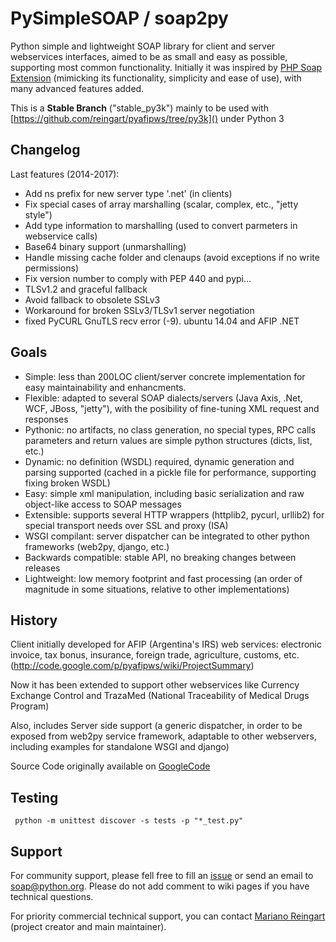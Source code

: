 PySimpleSOAP / soap2py
======================

Python simple and lightweight SOAP library for client and server webservices interfaces, aimed to be as small and easy as possible, supporting most common functionality.
Initially it was inspired by [PHP Soap Extension](http://php.net/manual/en/book.soap.php) (mimicking its functionality, simplicity and ease of use), with many advanced features added.

This is a **Stable Branch** ("stable_py3k")
mainly to be used with [https://github.com/reingart/pyafipws/tree/py3k]() under
Python 3

Changelog
---------

Last features (2014-2017):

 * Add ns prefix for new server type '.net' (in clients)
 * Fix special cases of array marshalling (scalar, complex, etc., "jetty style")
 * Add type information to marshalling (used to convert parmeters in webservice calls)
 * Base64 binary support (unmarshalling)
 * Handle missing cache folder and clenaups (avoid exceptions if no write permissions)
 * Fix version number to comply with PEP 440 and pypi...
 * TLSv1.2 and graceful fallback
 * Avoid fallback to obsolete SSLv3
 * Workaround for broken SSLv3/TLSv1 server negotiation
 * fixed PyCURL GnuTLS recv error (-9). ubuntu 14.04 and AFIP .NET

Goals
-----

 * Simple: less than 200LOC client/server concrete implementation for easy maintainability and enhancments.
 * Flexible: adapted to several SOAP dialects/servers (Java Axis, .Net, WCF, JBoss, "jetty"), with the posibility of fine-tuning XML request and responses
 * Pythonic: no artifacts, no class generation, no special types, RPC calls parameters and return values are simple python structures (dicts, list, etc.)
 * Dynamic: no definition (WSDL) required, dynamic generation and parsing supported (cached in a pickle file for performance, supporting fixing broken WSDL)
 * Easy: simple xml manipulation, including basic serialization and raw object-like access to SOAP messages
 * Extensible: supports several HTTP wrappers (httplib2, pycurl, urllib2) for special transport needs over SSL and proxy (ISA)
 * WSGI compilant: server dispatcher can be integrated to other python frameworks (web2py, django, etc.)
 * Backwards compatible: stable API, no breaking changes between releases
 * Lightweight: low memory footprint and fast processing (an order of magnitude in some situations, relative to other implementations)

History
-------

Client initially developed for AFIP (Argentina's IRS) web services: electronic invoice, tax bonus, insurance, foreign trade, agriculture, customs, etc. (http://code.google.com/p/pyafipws/wiki/ProjectSummary)

Now it has been extended to support other webservices like Currency Exchange Control and TrazaMed (National Traceability of Medical Drugs Program)

Also, includes Server side support (a generic dispatcher, in order to be exposed from web2py service framework, adaptable to other webservers, including examples for standalone WSGI and django)

Source Code originally available on [GoogleCode](https://code.google.com/p/pysimplesoap)


Testing
-------

     python -m unittest discover -s tests -p "*_test.py"

Support
-------

For community support, please fell free to fill an [issue](https://github.com/pysimplesoap/pysimplesoap/issues/new) or send an email to [soap@python.org](https://mail.python.org/mailman/listinfo/soap).
Please do not add comment to wiki pages if you have technical questions.

For priority commercial technical support, you can contact [Mariano Reingart](mailto:reingart@gmail.com) (project creator and main maintainer).
